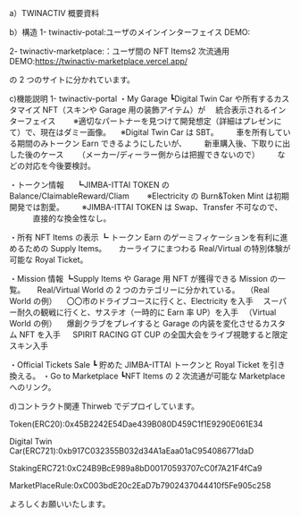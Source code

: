 a）TWINACTIV 概要資料

b）構造
1- twinactiv-potal:ユーザのメインインターフェイス
DEMO:

2- twinactiv-marketplace:：ユーザ間の NFT Items2 次流通用
DEMO:https://twinactiv-marketplace.vercel.app/

の 2 つのサイトに分かれています。

c)機能説明
1- twinactiv-portal
・My Garage
┗Digital Twin Car や所有するカスタマイズ NFT（スキンや Garage 用の装飾アイテム）が
　統合表示されるインターフェイス　
　※適切なパートナーを見つけて開発想定（詳細はプレゼンにて）で、現在はダミー画像。
　※Digital Twin Car は SBT。
　　車を所有している期間のみトークン Earn できるようにしたいが、
　　新車購入後、下取りに出した後のケース
　　（メーカー/ディーラー側からは把握できないので）
　　などの対応を今後要検討。

・トークン情報
　 ┗JIMBA-ITTAI TOKEN の Balance/ClaimableReward/Cliam
　　※Electricity の Burn&Token Mint は初期開発では割愛。
　　※JIMBA-ITTAI TOKEN は Swap、Transfer 不可なので、
　　　直接的な換金性なし。

・所有 NFT Items の表示
┗ トークン Earn のゲーミフィケーションを有利に進めるための Supply Items。
　 カーライフにまつわる Real/Virtual の特別体験が可能な Royal Ticket。

・Mission 情報
┗Supply Items や Garage 用 NFT が獲得できる Mission の一覧。
　 Real/Virtual World の 2 つのカテゴリーに分かれている。
　（Real World の例）
　〇〇市のドライブコースに行くと、Electricity を入手
　スーパー耐久の観戦に行くと、サステオ（一時的に Earn 率 UP）を入手
　（Virtual World の例）
　爆創クラブをプレイすると Garage の内装を変化させるカスタム NFT を入手
　 SPIRIT RACING GT CUP の全国大会をライブ視聴すると限定スキン入手

・Official Tickets Sale
┗ 貯めた JIMBA-ITTAI トークンと Royal Ticket を引き換える。
・Go to Marketplace
┗NFT Items の 2 次流通が可能な Marketplace へのリンク。

d)コントラクト関連
Thirweb でデプロイしています。

Token(ERC20):0x45B2242E54Dae439B080D459C1f1E9290E061E34

Digital Twin Car(ERC721):0xb917C032355B032d34A1aEaa01aC954086771daD

StakingERC721:0xC24B9BcE989a8bD00170593707cC0f7A21F4fCa9

MarketPlaceRule:0xC003bdE20c2EaD7b7902437044410f5Fe905c258

よろしくお願いいたします。
